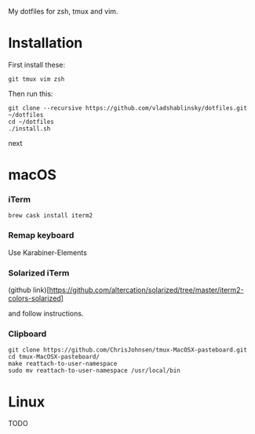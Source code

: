My dotfiles for zsh, tmux and vim.

Installation
============

First install these:

```
git tmux vim zsh
```

Then run this:

```shell
git clone --recursive https://github.com/vladshablinsky/dotfiles.git ~/dotfiles
cd ~/dotfiles
./install.sh
```

next

macOS
=====
### iTerm

```shell
brew cask install iterm2
```

### Remap keyboard

Use Karabiner-Elements

### Solarized iTerm
(github link)[https://github.com/altercation/solarized/tree/master/iterm2-colors-solarized]

and follow instructions.

### Clipboard

```shell
git clone https://github.com/ChrisJohnsen/tmux-MacOSX-pasteboard.git
cd tmux-MacOSX-pasteboard/
make reattach-to-user-namespace
sudo mv reattach-to-user-namespace /usr/local/bin
```

Linux
====

TODO

